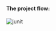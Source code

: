 #### The project flow:

![junit](https://user-images.githubusercontent.com/689226/49712456-87cea580-fc6a-11e8-8ed0-14bf4efb1b3d.jpg)
